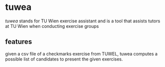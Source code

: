 # tuwea

*tuwea* stands for TU Wien exercise assistant and is a tool that assists tutors at TU Wien when conducting exercise
groups

## features

given a csv file of a checkmarks exercise from TUWEL, tuwea computes a possible list of candidates to present the given
exercises.
